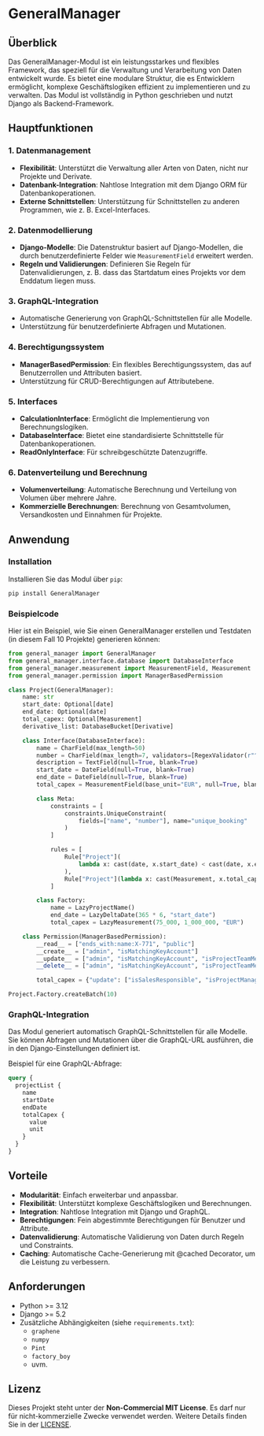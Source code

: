 # GeneralManager

## Überblick

Das GeneralManager-Modul ist ein leistungsstarkes und flexibles Framework, das speziell für die Verwaltung und Verarbeitung von Daten entwickelt wurde. Es bietet eine modulare Struktur, die es Entwicklern ermöglicht, komplexe Geschäftslogiken effizient zu implementieren und zu verwalten. Das Modul ist vollständig in Python geschrieben und nutzt Django als Backend-Framework.

## Hauptfunktionen

### 1. **Datenmanagement**
- **Flexibilität**: Unterstützt die Verwaltung aller Arten von Daten, nicht nur Projekte und Derivate.
- **Datenbank-Integration**: Nahtlose Integration mit dem Django ORM für Datenbankoperationen.
- **Externe Schnittstellen**: Unterstützung für Schnittstellen zu anderen Programmen, wie z. B. Excel-Interfaces.

### 2. **Datenmodellierung**
- **Django-Modelle**: Die Datenstruktur basiert auf Django-Modellen, die durch benutzerdefinierte Felder wie `MeasurementField` erweitert werden.
- **Regeln und Validierungen**: Definieren Sie Regeln für Datenvalidierungen, z. B. dass das Startdatum eines Projekts vor dem Enddatum liegen muss.

### 3. **GraphQL-Integration**
- Automatische Generierung von GraphQL-Schnittstellen für alle Modelle.
- Unterstützung für benutzerdefinierte Abfragen und Mutationen.

### 4. **Berechtigungssystem**
- **ManagerBasedPermission**: Ein flexibles Berechtigungssystem, das auf Benutzerrollen und Attributen basiert.
- Unterstützung für CRUD-Berechtigungen auf Attributebene.

### 5. **Interfaces**
- **CalculationInterface**: Ermöglicht die Implementierung von Berechnungslogiken.
- **DatabaseInterface**: Bietet eine standardisierte Schnittstelle für Datenbankoperationen.
- **ReadOnlyInterface**: Für schreibgeschützte Datenzugriffe.

### 6. **Datenverteilung und Berechnung**
- **Volumenverteilung**: Automatische Berechnung und Verteilung von Volumen über mehrere Jahre.
- **Kommerzielle Berechnungen**: Berechnung von Gesamtvolumen, Versandkosten und Einnahmen für Projekte.

## Anwendung

### Installation

Installieren Sie das Modul über `pip`:

```bash
pip install GeneralManager
```

### Beispielcode

Hier ist ein Beispiel, wie Sie einen GeneralManager erstellen und Testdaten (in diesem Fall 10 Projekte) generieren können:

```python
from general_manager import GeneralManager
from general_manager.interface.database import DatabaseInterface
from general_manager.measurement import MeasurementField, Measurement
from general_manager.permission import ManagerBasedPermission

class Project(GeneralManager):
    name: str
    start_date: Optional[date]
    end_date: Optional[date]
    total_capex: Optional[Measurement]
    derivative_list: DatabaseBucket[Derivative]

    class Interface(DatabaseInterface):
        name = CharField(max_length=50)
        number = CharField(max_length=7, validators=[RegexValidator(r"^AP\d{4,5}$")])
        description = TextField(null=True, blank=True)
        start_date = DateField(null=True, blank=True)
        end_date = DateField(null=True, blank=True)
        total_capex = MeasurementField(base_unit="EUR", null=True, blank=True)

        class Meta:
            constraints = [
                constraints.UniqueConstraint(
                    fields=["name", "number"], name="unique_booking"
                )
            ]

            rules = [
                Rule["Project"](
                    lambda x: cast(date, x.start_date) < cast(date, x.end_date)
                ),
                Rule["Project"](lambda x: cast(Measurement, x.total_capex) >= "0 EUR"),
            ]

        class Factory:
            name = LazyProjectName()
            end_date = LazyDeltaDate(365 * 6, "start_date")
            total_capex = LazyMeasurement(75_000, 1_000_000, "EUR")

    class Permission(ManagerBasedPermission):
        __read__ = ["ends_with:name:X-771", "public"]
        __create__ = ["admin", "isMatchingKeyAccount"]
        __update__ = ["admin", "isMatchingKeyAccount", "isProjectTeamMember"]
        __delete__ = ["admin", "isMatchingKeyAccount", "isProjectTeamMember"]

        total_capex = {"update": ["isSalesResponsible", "isProjectManager"]}

Project.Factory.createBatch(10)
```

### GraphQL-Integration

Das Modul generiert automatisch GraphQL-Schnittstellen für alle Modelle. Sie können Abfragen und Mutationen über die GraphQL-URL ausführen, die in den Django-Einstellungen definiert ist.

Beispiel für eine GraphQL-Abfrage:

```graphql
query {
  projectList {
    name
    startDate
    endDate
    totalCapex {
      value
      unit
    }
  }
}
```

## Vorteile

- **Modularität**: Einfach erweiterbar und anpassbar.
- **Flexibilität**: Unterstützt komplexe Geschäftslogiken und Berechnungen.
- **Integration**: Nahtlose Integration mit Django und GraphQL.
- **Berechtigungen**: Fein abgestimmte Berechtigungen für Benutzer und Attribute.
- **Datenvalidierung**: Automatische Validierung von Daten durch Regeln und Constraints.
- **Caching**: Automatische Cache-Generierung mit @cached Decorator, um die Leistung zu verbessern.

## Anforderungen

- Python >= 3.12
- Django >= 5.2
- Zusätzliche Abhängigkeiten (siehe `requirements.txt`):
  - `graphene`
  - `numpy`
  - `Pint`
  - `factory_boy`
  - uvm.

## Lizenz

Dieses Projekt steht unter der **Non-Commercial MIT License**. Es darf nur für nicht-kommerzielle Zwecke verwendet werden. Weitere Details finden Sie in der [LICENSE](./LICENSE).

